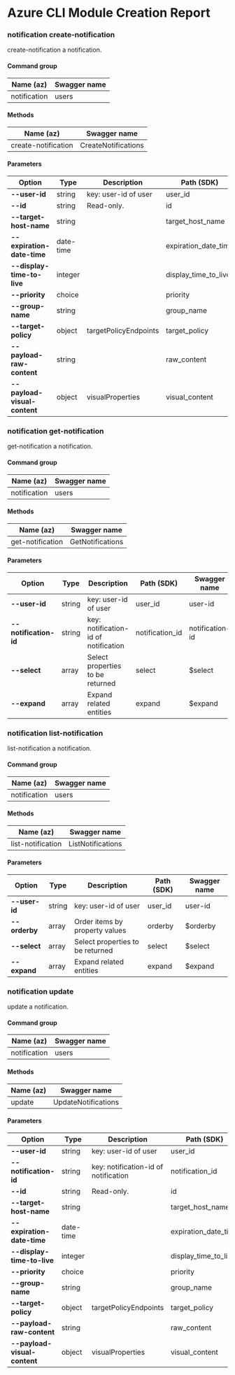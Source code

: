 # Azure CLI Module Creation Report

### notification create-notification

create-notification a notification.

#### Command group
|Name (az)|Swagger name|
|---------|------------|
|notification|users|

#### Methods
|Name (az)|Swagger name|
|---------|------------|
|create-notification|CreateNotifications|

#### Parameters
|Option|Type|Description|Path (SDK)|Swagger name|
|------|----|-----------|----------|------------|
|**--user-id**|string|key: user-id of user|user_id|user-id|
|**--id**|string|Read-only.|id|id|
|**--target-host-name**|string||target_host_name|targetHostName|
|**--expiration-date-time**|date-time||expiration_date_time|expirationDateTime|
|**--display-time-to-live**|integer||display_time_to_live|displayTimeToLive|
|**--priority**|choice||priority|priority|
|**--group-name**|string||group_name|groupName|
|**--target-policy**|object|targetPolicyEndpoints|target_policy|targetPolicy|
|**--payload-raw-content**|string||raw_content|rawContent|
|**--payload-visual-content**|object|visualProperties|visual_content|visualContent|

### notification get-notification

get-notification a notification.

#### Command group
|Name (az)|Swagger name|
|---------|------------|
|notification|users|

#### Methods
|Name (az)|Swagger name|
|---------|------------|
|get-notification|GetNotifications|

#### Parameters
|Option|Type|Description|Path (SDK)|Swagger name|
|------|----|-----------|----------|------------|
|**--user-id**|string|key: user-id of user|user_id|user-id|
|**--notification-id**|string|key: notification-id of notification|notification_id|notification-id|
|**--select**|array|Select properties to be returned|select|$select|
|**--expand**|array|Expand related entities|expand|$expand|

### notification list-notification

list-notification a notification.

#### Command group
|Name (az)|Swagger name|
|---------|------------|
|notification|users|

#### Methods
|Name (az)|Swagger name|
|---------|------------|
|list-notification|ListNotifications|

#### Parameters
|Option|Type|Description|Path (SDK)|Swagger name|
|------|----|-----------|----------|------------|
|**--user-id**|string|key: user-id of user|user_id|user-id|
|**--orderby**|array|Order items by property values|orderby|$orderby|
|**--select**|array|Select properties to be returned|select|$select|
|**--expand**|array|Expand related entities|expand|$expand|

### notification update

update a notification.

#### Command group
|Name (az)|Swagger name|
|---------|------------|
|notification|users|

#### Methods
|Name (az)|Swagger name|
|---------|------------|
|update|UpdateNotifications|

#### Parameters
|Option|Type|Description|Path (SDK)|Swagger name|
|------|----|-----------|----------|------------|
|**--user-id**|string|key: user-id of user|user_id|user-id|
|**--notification-id**|string|key: notification-id of notification|notification_id|notification-id|
|**--id**|string|Read-only.|id|id|
|**--target-host-name**|string||target_host_name|targetHostName|
|**--expiration-date-time**|date-time||expiration_date_time|expirationDateTime|
|**--display-time-to-live**|integer||display_time_to_live|displayTimeToLive|
|**--priority**|choice||priority|priority|
|**--group-name**|string||group_name|groupName|
|**--target-policy**|object|targetPolicyEndpoints|target_policy|targetPolicy|
|**--payload-raw-content**|string||raw_content|rawContent|
|**--payload-visual-content**|object|visualProperties|visual_content|visualContent|
